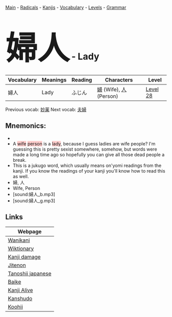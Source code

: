 <style> bigfont {font-size: 100px}</style>
[Main](../README.md) -
[Radicals](../radicals.md) -
[Kanjis](../kanjis.md) -
[Vocabulary](../vocabulary.md) -
[Levels](../levels.md) -
[Grammar](../grammar.md)
# <bigfont> 婦人</bigfont> - Lady 

| Vocabulary | Meanings | Reading | Characters | Level |
| --- | --- | --- | --- | --- |
| 婦人 | Lady | ふじん |  [婦](../kanjis/婦.md) (Wife), [人](../kanjis/人.md) (Person) | [Level 28](../levels/wk_level28.md) |

Previous vocab: [妙薬](妙薬.md) Next vocab: [夫婦](夫婦.md) 

## Mnemonics:

* 
* A <span style="background-color:#ffcccb"> wife</span> <span style="background-color:#ffcccb"> person</span> is a <span style="background-color:#ffcccb"> lady</span>, because I guess ladies are wife people? I'm guessing this is pretty sexist somewhere, somehow, but words were made a long time ago so hopefully you can give all those dead people a break.
* This is a jukugo word, which usually means on'yomi readings from the kanji. If you know the readings of your kanji you'll know how to read this as well.
* 婦, 人
* Wife, Person
* [sound:婦人_b.mp3]
* [sound:婦人_g.mp3]


## Links 

| Webpage |
| --- |
| [Wanikani          ](https://www.wanikani.com/kanji/婦人) |
| [Wiktionary        ](https://en.wiktionary.org/wiki/婦人) |
| [Kanji damage      ](http://www.kanjidamage.com/kanji/search?utf8=✓&q=婦人) |
| [Jitenon           ](https://jitenon.com/kanji/婦人) |
| [Tanoshii japanese ](https://www.tanoshiijapanese.com/dictionary/kanji.cfm?k=婦人) |
| [Baike             ](https://baike.baidu.com/item/婦人) |
| [Kanji Alive       ](https://app.kanjialive.com/婦人) |
| [Kanshudo          ](https://www.kanshudo.com/searchmn?q=婦人) |
| [Koohii            ](https://kanji.koohii.com/study/kanji/婦人) |
